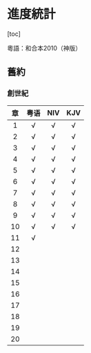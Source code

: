 # 進度統計



[toc]



粵語：和合本2010（神版）



## 舊約

### 創世紀

|  章  | 粤语 | NIV  | KJV  |
| :--: | :--: | :--: | :--: |
|  1   |  √   |  √   |  √   |
|  2   |  √   |  √   |  √   |
|  3   |  √   |  √   |  √   |
|  4   |  √   |  √   |  √   |
|  5   |  √   |  √   |  √   |
|  6   |  √   |  √   |  √   |
|  7   |  √   |  √   |  √   |
|  8   |  √   |  √   |  √   |
|  9   |  √   |  √   |  √   |
|  10  |  √   |  √   |  √   |
|  11  |  √   |      |      |
|  12  |      |      |      |
|  13  |      |      |      |
|  14  |      |      |      |
|  15  |      |      |      |
|  16  |      |      |      |
|  17  |      |      |      |
|  18  |      |      |      |
|  19  |      |      |      |
|  20  |      |      |      |

